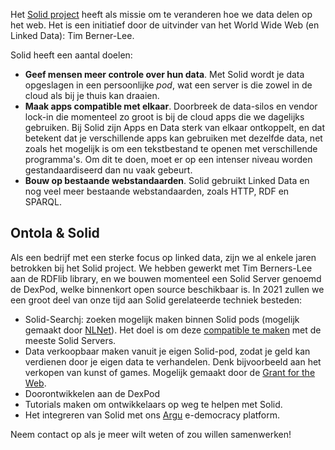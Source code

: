 Het [Solid project](https://solidproject.org/) heeft als missie om te veranderen hoe we data delen op het web.
Het is een initiatief door de uitvinder van het World Wide Web (en Linked Data): Tim Berner-Lee.

Solid heeft een aantal doelen:

- **Geef mensen meer controle over hun data**. Met Solid wordt je data opgeslagen in een persoonlijke _pod_, wat een server is die zowel in de cloud als bij je thuis kan draaien.
- **Maak apps compatible met elkaar**. Doorbreek de data-silos en vendor lock-in die momenteel zo groot is bij de cloud apps die we dagelijks gebruiken. Bij Solid zijn Apps en Data sterk van elkaar ontkoppelt, en dat betekent dat je verschillende apps kan gebruiken met dezelfde data, net zoals het mogelijk is om een tekstbestand te openen met verschillende programma's. Om dit te doen, moet er op een intenser niveau worden gestandaardiseerd dan nu vaak gebeurt.
- **Bouw op bestaande webstandaarden**. Solid gebruikt Linked Data en nog veel meer bestaande webstandaarden, zoals HTTP, RDF en SPARQL.

## Ontola & Solid

Als een bedrijf met een sterke focus op linked data, zijn we al enkele jaren betrokken bij het Solid project.
We hebben gewerkt met Tim Berners-Lee aan de RDFlib library, en we bouwen momenteel een Solid Server genoemd de DexPod, welke binnenkort open source beschikbaar is.
In 2021 zullen we een groot deel van onze tijd aan Solid gerelateerde techniek besteden:

- Solid-Searchj: zoeken mogelijk maken binnen Solid pods (mogelijk gemaakt door [NLNet](https://nlnet.nl/project/Solid-Search/)). Het doel is om deze [compatible te maken](https://github.com/solid/community-server/issues/275) met de meeste Solid Servers.
- Data verkoopbaar maken vanuit je eigen Solid-pod, zodat je geld kan verdienen door je eigen data te verhandelen. Denk bijvoorbeeld aan het verkopen van kunst of games. Mogelijk gemaakt door de [Grant for the Web](https://www.grantfortheweb.org/grantees).
- Doorontwikkelen aan de DexPod
- Tutorials maken om ontwikkelaars op weg te helpen met Solid.
- Het integreren van Solid met ons [Argu](https://argu.co/) e-democracy platform.

Neem contact op als je meer wilt weten of zou willen samenwerken!
